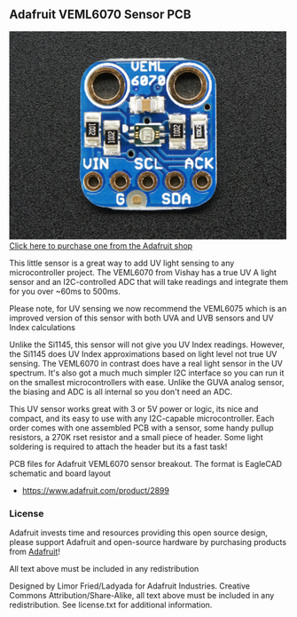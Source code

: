 ## Adafruit VEML6070 Sensor PCB
<a href="http://www.adafruit.com/products/2899"><img src="assets/image.jpg?raw=true" width="500px"><br/>
Click here to purchase one from the Adafruit shop</a>

This little sensor is a great way to add UV light sensing to any microcontroller project. The VEML6070 from Vishay has a true UV A light sensor and an I2C-controlled ADC that will take readings and integrate them for you over ~60ms to 500ms.

Please note, for UV sensing we now recommend the VEML6075 which is an improved version of this sensor with both UVA and UVB sensors and UV Index calculations

Unlike the Si1145, this sensor will not give you UV Index readings. However, the Si1145 does UV Index approximations based on light level not true UV sensing. The VEML6070 in contrast does have a real light sensor in the UV spectrum. It's also got a much much simpler I2C interface so you can run it on the smallest microcontrollers with ease. Unlike the GUVA analog sensor, the biasing and ADC is all internal so you don't need an ADC.

This UV sensor works great with 3 or 5V power or logic, its nice and compact, and its easy to use with any I2C-capable microcontroller. Each order comes with one assembled PCB with a sensor, some handy pullup resistors, a 270K rset resistor and a small piece of header. Some light soldering is required to attach the header but its a fast task!

PCB files for Adafruit VEML6070 sensor breakout. The format is EagleCAD schematic and board layout
- https://www.adafruit.com/product/2899

### License

Adafruit invests time and resources providing this open source design, please support Adafruit and open-source hardware by purchasing products from [Adafruit](https://www.adafruit.com)!

All text above must be included in any redistribution

Designed by Limor Fried/Ladyada for Adafruit Industries.
Creative Commons Attribution/Share-Alike, all text above must be included in any redistribution. 
See license.txt for additional information.
